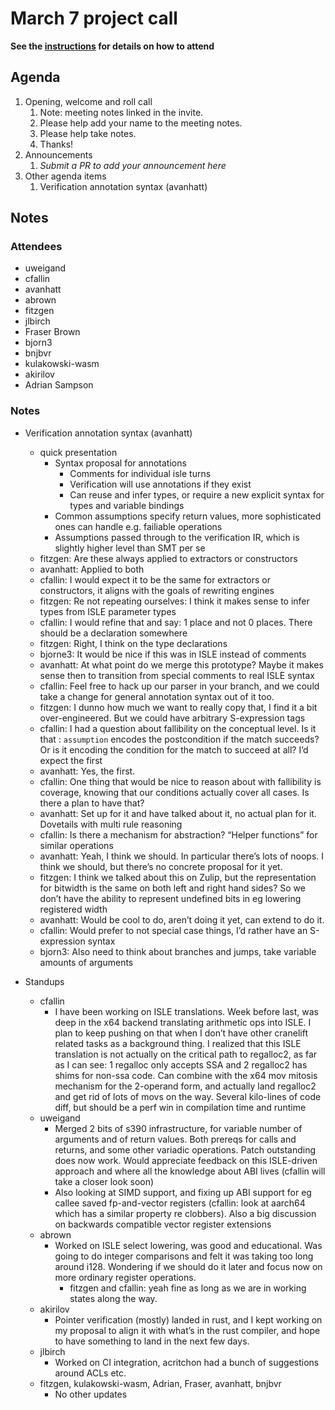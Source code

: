 # March 7 project call

**See the [instructions](../README.md) for details on how to attend**

## Agenda
1. Opening, welcome and roll call
    1. Note: meeting notes linked in the invite.
    1. Please help add your name to the meeting notes.
    1. Please help take notes.
    1. Thanks!
1. Announcements
    1. _Submit a PR to add your announcement here_
1. Other agenda items
    1. Verification annotation syntax (avanhatt)

## Notes

### Attendees
- uweigand
- cfallin
- avanhatt
- abrown
- fitzgen
- jlbirch
- Fraser Brown
- bjorn3
- bnjbvr
- kulakowski-wasm
- akirilov
- Adrian Sampson

### Notes

- Verification annotation syntax (avanhatt)
    - quick presentation
        - Syntax proposal for annotations
	        - Comments for individual isle turns
	        - Verification will use annotations if they exist
    	    - Can reuse and infer types, or require a new explicit syntax for types and variable bindings
    	- Common assumptions specify return values, more sophisticated ones can handle e.g. failiable operations
    	- Assumptions passed through to the verification IR, which is slightly higher level than SMT per se
    - fitzgen: Are these always applied to extractors or constructors
    - avanhatt: Applied to both
    - cfallin: I would expect it to be the same for extractors or constructors, it aligns with the goals of rewriting engines
    - fitzgen: Re not repeating ourselves: I think it makes sense to infer types from ISLE parameter types
    - cfallin: I would refine that and say: 1 place and not 0 places. There should be a declaration somewhere
    - fitzgen: Right, I think on the type declarations
    - bjorne3: It would be nice if this was in ISLE instead of comments
    - avanhatt: At what point do we merge this prototype? Maybe it makes sense then to transition from special comments to real ISLE syntax
    - cfallin: Feel free to hack up our parser in your branch, and we could take a change for general annotation syntax out of it too.
    - fitzgen: I dunno how much we want to really copy that, I find it a bit over-engineered. But we could have arbitrary S-expression tags
    - cfallin: I had a question about fallibility on the conceptual level. Is it that : `assumption` encodes the postcondition if the match succeeds? Or is it encoding the condition for the match to succeed at all? I’d expect the first
    - avanhatt: Yes, the first.
    - cfallin: One thing that would be nice to reason about with fallibility is coverage, knowing that our conditions actually cover all cases. Is there a plan to have that?
    - avanhatt: Set up for it and have talked about it, no actual plan for it. Dovetails with multi rule reasoning
    - cfallin: Is there a mechanism for abstraction? “Helper functions” for similar operations
    - avanhatt: Yeah, I think we should. In particular there’s lots of noops. I think we should, but there’s no concrete proposal for it yet.
    - fitzgen: I think we talked about this on Zulip, but the representation for bitwidth is the same on both left and right hand sides? So we don’t have the ability to represent undefined bits in eg lowering registered width
    - avanhatt: Would be cool to do, aren’t doing it yet, can extend to do it.
    - cfallin: Would prefer to not special case things, I’d rather have an S-expression syntax
    - bjorn3: Also need to think about branches and jumps, take variable amounts of arguments

- Standups
    - cfallin
	    - I have been working on ISLE translations. Week before last, was deep in the x64 backend translating arithmetic ops into ISLE. I plan to keep pushing on that when I don’t have other cranelift related tasks as a background thing. I realized that this ISLE translation is not actually on the critical path to regalloc2, as far as I can see: 1 regalloc only accepts SSA and 2 regalloc2 has shims for non-ssa code. Can combine with the x64 mov mitosis mechanism for the 2-operand form, and actually land regalloc2 and get rid of lots of movs on the way. Several kilo-lines of code diff, but should be a perf win in compilation time and runtime
    - uweigand
	    - Merged 2 bits of s390 infrastructure, for variable number of arguments and of return values. Both prereqs for calls and returns, and some other variadic operations. Patch outstanding does now work. Would appreciate feedback on this ISLE-driven approach and where all the knowledge about ABI lives (cfallin will take a closer look soon)
        - Also looking at SIMD support, and fixing up ABI support for eg callee saved fp-and-vector registers (cfallin: look at aarch64 which has a similar property re clobbers). Also a big discussion on backwards compatible vector register extensions
    - abrown
	    - Worked on ISLE select lowering, was good and educational. Was going to do integer comparisons and felt it was taking too long around i128. Wondering if we should do it later and focus now on more ordinary register operations.
	        - fitzgen and cfallin: yeah fine as long as we are in working states along the way.
    - akirilov
	    - Pointer verification (mostly) landed in rust, and I kept working on my proposal to align it with what’s in the rust compiler, and hope to have something to land in the next few days.
    - jlbirch
	    - Worked on CI integration, acritchon had a bunch of suggestions around ACLs etc.
    - fitzgen, kulakowski-wasm, Adrian, Fraser, avanhatt, bnjbvr
	    - No other updates
